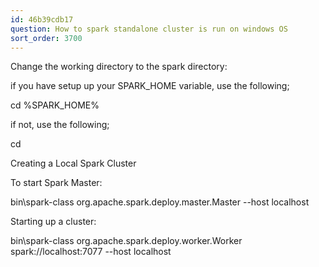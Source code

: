 ```yaml
---
id: 46b39cdb17
question: How to spark standalone cluster is run on windows OS
sort_order: 3700
---
```


Change the working directory to the spark directory:

if you have setup up your SPARK_HOME variable, use the following;

cd %SPARK_HOME%

if not, use the following;

cd <path to spark installation>

Creating a Local Spark Cluster

To start Spark Master:

bin\spark-class org.apache.spark.deploy.master.Master --host localhost

Starting up a cluster:

bin\spark-class org.apache.spark.deploy.worker.Worker spark://localhost:7077 --host localhost

